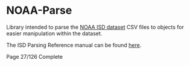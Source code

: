 # NOAA-Parse

Library intended to parse the [NOAA ISD dataset](https://www.ncei.noaa.gov/data/global-hourly/) CSV files to objects for easier manipulation within the dataset.


The ISD Parsing Reference manual can be found [here](https://www.ncei.noaa.gov/data/global-hourly/doc/isd-format-document.pdf). 

Page 27/126 Complete 


